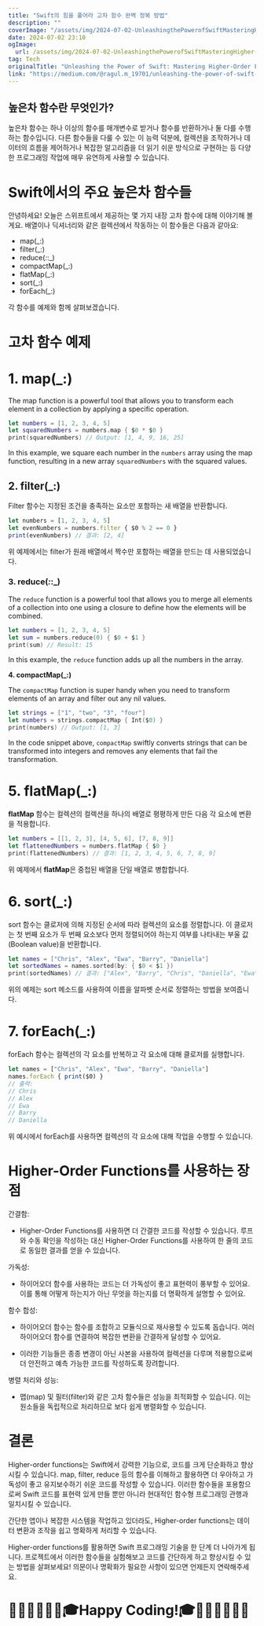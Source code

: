 ```yaml
---
title: "Swift의 힘을 풀어라 고차 함수 완벽 정복 방법"
description: ""
coverImage: "/assets/img/2024-07-02-UnleashingthePowerofSwiftMasteringHigher-OrderFunctions_0.png"
date: 2024-07-02 23:10
ogImage: 
  url: /assets/img/2024-07-02-UnleashingthePowerofSwiftMasteringHigher-OrderFunctions_0.png
tag: Tech
originalTitle: "Unleashing the Power of Swift: Mastering Higher-Order Functions"
link: "https://medium.com/@ragul.m_19701/unleashing-the-power-of-swift-mastering-higher-order-functions-fb8bb10dcf3e"
---
```



## 높은차 함수란 무엇인가?

높은차 함수는 하나 이상의 함수를 매개변수로 받거나 함수를 반환하거나 둘 다를 수행하는 함수입니다. 다른 함수들을 다룰 수 있는 이 능력 덕분에, 컬렉션을 조작하거나 데이터의 흐름을 제어하거나 복잡한 알고리즘을 더 읽기 쉬운 방식으로 구현하는 등 다양한 프로그래밍 작업에 매우 유연하게 사용할 수 있습니다.

# Swift에서의 주요 높은차 함수들

<div class="content-ad"></div>

안녕하세요! 오늘은 스위프트에서 제공하는 몇 가지 내장 고차 함수에 대해 이야기해 볼게요. 배열이나 딕셔너리와 같은 컬렉션에서 작동하는 이 함수들은 다음과 같아요:

- map(_:)
- filter(_:)
- reduce(_:_:_)
- compactMap(_:)
- flatMap(_:)
- sort(_:)
- forEach(_:)

각 함수를 예제와 함께 살펴보겠습니다.

# 고차 함수 예제

<div class="content-ad"></div>

# 1. map(\_:)

The map function is a powerful tool that allows you to transform each element in a collection by applying a specific operation.

```swift
let numbers = [1, 2, 3, 4, 5]
let squaredNumbers = numbers.map { $0 * $0 }
print(squaredNumbers) // Output: [1, 4, 9, 16, 25]
```

In this example, we square each number in the `numbers` array using the map function, resulting in a new array `squaredNumbers` with the squared values.

<div class="content-ad"></div>

## 2. filter(_:)

Filter 함수는 지정된 조건을 충족하는 요소만 포함하는 새 배열을 반환합니다.

```js
let numbers = [1, 2, 3, 4, 5]
let evenNumbers = numbers.filter { $0 % 2 == 0 }
print(evenNumbers) // 결과: [2, 4]
```

위 예제에서는 filter가 원래 배열에서 짝수만 포함하는 배열을 만드는 데 사용되었습니다.

<div class="content-ad"></div>

### 3. reduce(_:_:_)

The `reduce` function is a powerful tool that allows you to merge all elements of a collection into one using a closure to define how the elements will be combined.

```swift
let numbers = [1, 2, 3, 4, 5]
let sum = numbers.reduce(0) { $0 + $1 }
print(sum) // Result: 15
```

In this example, the `reduce` function adds up all the numbers in the array.

<div class="content-ad"></div>

**4. compactMap(_:)**

The `compactMap` function is super handy when you need to transform elements of an array and filter out any nil values.

```swift
let strings = ["1", "two", "3", "four"]
let numbers = strings.compactMap { Int($0) }
print(numbers) // Output: [1, 3]
```

In the code snippet above, `compactMap` swiftly converts strings that can be transformed into integers and removes any elements that fail the transformation.

<div class="content-ad"></div>

# 5. flatMap(_:)

**flatMap** 함수는 컬렉션의 컬렉션을 하나의 배열로 평평하게 만든 다음 각 요소에 변환을 적용합니다.

```swift
let numbers = [[1, 2, 3], [4, 5, 6], [7, 8, 9]]
let flattenedNumbers = numbers.flatMap { $0 }
print(flattenedNumbers) // 결과: [1, 2, 3, 4, 5, 6, 7, 8, 9]
```

위 예제에서 **flatMap**은 중첩된 배열을 단일 배열로 병합합니다.

<div class="content-ad"></div>

# 6. sort(_:)

sort 함수는 클로저에 의해 지정된 순서에 따라 컬렉션의 요소를 정렬합니다. 이 클로저는 첫 번째 요소가 두 번째 요소보다 먼저 정렬되어야 하는지 여부를 나타내는 부울 값(Boolean value)을 반환합니다.

```swift
let names = ["Chris", "Alex", "Ewa", "Barry", "Daniella"]
let sortedNames = names.sorted(by: { $0 < $1 })
print(sortedNames) // 결과: ["Alex", "Barry", "Chris", "Daniella", "Ewa"]
```

위의 예제는 sort 메소드를 사용하여 이름을 알파벳 순서로 정렬하는 방법을 보여줍니다.

<div class="content-ad"></div>

# 7. forEach(_:)

forEach 함수는 컬렉션의 각 요소를 반복하고 각 요소에 대해 클로저를 실행합니다.

```js
let names = ["Chris", "Alex", "Ewa", "Barry", "Daniella"]
names.forEach { print($0) }
// 출력: 
// Chris
// Alex
// Ewa
// Barry
// Daniella
```

위 예시에서 forEach를 사용하면 컬렉션의 각 요소에 대해 작업을 수행할 수 있습니다.

<div class="content-ad"></div>

# Higher-Order Functions를 사용하는 장점

간결함:

- Higher-Order Functions를 사용하면 더 간결한 코드를 작성할 수 있습니다. 루프와 수동 확인을 작성하는 대신 Higher-Order Functions를 사용하여 한 줄의 코드로 동일한 결과를 얻을 수 있습니다.

가독성:

<div class="content-ad"></div>

- 하이어오더 함수를 사용하는 코드는 더 가독성이 좋고 표현력이 풍부할 수 있어요. 이를 통해 어떻게 하는지가 아닌 무엇을 하는지를 더 명확하게 설명할 수 있어요.

함수 합성:

- 하이어오더 함수는 함수를 조합하고 모듈식으로 재사용할 수 있도록 돕습니다. 여러 하이어오더 함수를 연결하여 복잡한 변환을 간결하게 달성할 수 있어요.

<div class="content-ad"></div>

- 이러한 기능들은 종종 변경이 아닌 사본을 사용하여 컬렉션을 다루며 적용함으로써 더 안전하고 예측 가능한 코드를 작성하도록 장려합니다.

병렬 처리와 성능:

- 맵(map) 및 필터(filter)와 같은 고차 함수들은 성능을 최적화할 수 있습니다. 이는 원소들을 독립적으로 처리하므로 보다 쉽게 병렬화할 수 있습니다.

# 결론

<div class="content-ad"></div>

Higher-order functions는 Swift에서 강력한 기능으로, 코드를 크게 단순화하고 향상시킬 수 있습니다. map, filter, reduce 등의 함수를 이해하고 활용하면 더 우아하고 가독성이 좋고 유지보수하기 쉬운 코드를 작성할 수 있습니다. 이러한 함수들을 포용함으로써 Swift 코드를 표현력 있게 만들 뿐만 아니라 현대적인 함수형 프로그래밍 관행과 일치시킬 수 있습니다.

간단한 앱이나 복잡한 시스템을 작업하고 있더라도, Higher-order functions는 데이터 변환과 조작을 쉽고 명확하게 처리할 수 있습니다.

Higher-order functions를 활용하면 Swift 프로그래밍 기술을 한 단계 더 나아가게 됩니다. 프로젝트에서 이러한 함수들을 실험해보고 코드를 간단하게 하고 향상시킬 수 있는 방법을 살펴보세요! 의문이나 명확화가 필요한 사항이 있으면 언제든지 연락해주세요.

# 🧑🏻‍🏫🧑🏻‍💻🎓Happy Coding!🎓🧑🏻‍💻🧑🏻‍🏫